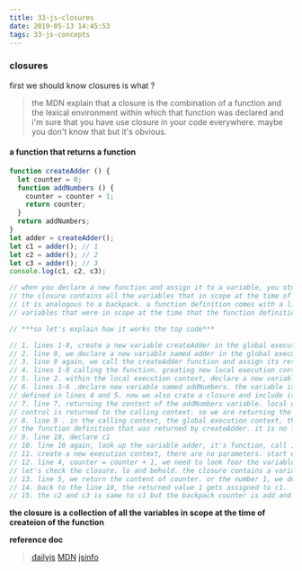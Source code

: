 ```yaml
---
title: 33-js-closures
date: 2019-05-13 14:45:53
tags: 33-js-concepts
---
```

### closures
first we should know closures is what ?
> the MDN explain that a closure is the combination of a function and the lexical environment within which that function was declared
  and i'm sure that you have use closure in your code everywhere. maybe you don't know that but it's obvious.

#### a function that returns a function
```javascript
function createAdder () {
  let counter = 0;
  function addNumbers () {
    counter = counter + 1;
    return counter;
  }
  return addNumbers;
}
let adder = createAdder();
let c1 = adder(); // 1
let c2 = adder(); // 2
let c3 = adder(); // 3
console.log(c1, c2, c3);

// when you declare a new function and assign it to a variable, you store the function definition, as well as a closure.
// the closure contains all the variables that in scope at the time of creation of the function.
// it is analogous to a backpack. a function definition comes with a little backpack. and in its pack it stores all the 
// variables that were in scope at the time that the function definition was created.

// ***so let's explain how it works the top code***

// 1. lines 1-8, create a new variable createAdder in the global execution context and it gets assigned function definition. 
// 2. line 9, we declare a new variable named adder in the global execution context. 
// 3. line 9 again, we call the createAdder function and assign its returned value to the adder variable.
// 4. lines 1-8 calling the function. greating new local execution context.
// 5. line 2. within the local execution context, declare a new variable named counter . number 0 is assigned to counter.
// 6. lines 3-6 .declare new variable named addNumbers. the variable is declared in the local execution context. the content of the variable is yet another function definition. as
// defined in lines 4 and 5. now we also crate a closure and include it part of the function definition. the closure contains the variables that are in scope. in this case the variable counter
// 7. line 7, returning the content of the addNumbers variable. local execution context is deleted. addNumbers and counter no longer exist. 
// control is returned to the calling context. so we are returning the function definition and its closure.the backpack with the variables that were in scope when it was created.
// 8. line 9 . in the calling context, the global execution context, the value returned by createAdder is assigned to adder, the variable adder now contains a function definition(and closure). 
// the function definition that was returned by createAdder. it is no longer labeled addNumbers, but it is the same definition. within the global context, it is called adder.
// 9. line 10, declare c1
// 10. line 10 again, look up the variable adder, it's function, call it. it contains the function definition returned from earlier, as defined in line 4-5(and it also has a backpack with variables)
// 11. create a new execution context, there are no parameters. start execution the function
// 12. line 4, counter = counter + 1, we need to look foor the variable counter, before we look in the local or global execution context, let's look in our backpack.
// let's check the closure. lo and behold. the closure contains a variable named counter with a value of 1
// 13. line 5, we return the content of counter. or the number 1, we destory the local execution context
// 14. back to the line 10, the returned value 1 gets assigned to c1. 
// 15. the c2 and c3 is same to c1 but the backpack counter is add and store .so the c2 is 2 and the c3 is 3.
```
**the closure is a collection of all the variables in scope at the time of createion of the function**

**reference doc**
> [dailyjs](https://medium.com/dailyjs/i-never-understood-javascript-closures-9663703368e8)
> [MDN](https://developer.mozilla.org/en-US/docs/Web/JavaScript/Closures)
> [jsinfo](https://zh.javascript.info/closure)